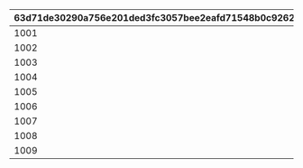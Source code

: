 |63d71de30290a756e201ded3fc3057bee2eafd71548b0c9262661b5bce381a96|7962afbb217a543c4f1f23f66043c8f1a0c2696e3101f7428b48e70041ad3cc1|cbe1ee8a82304b4b841fb7ad2778b55ecb536511d2ae66a2c1a548d8f009f30a|6506df829dbd10539a7d4f764331c1521305bc68c46bf9a6b5fcc21d2df22b4c|b2f96152f70192fc0da9d27984d40846b8a89fc24be6e6e373bf1f6f46fc5a92|7f20026e16aee214830a4a27091dcdd3dd4e751e09f1f373c3d9847124d62630|92762c5b63e28519fa23487e3b00911a3c821d1a9909cc07cd20644ca339c2b2|
| --- | --- | --- | --- | --- | --- | --- |
|1001|2023/09/11 23:59:59|2023/09/12 15:00:00|2023/09/15 11:59:59|2023/09/10 23:59:59|2023/09/07 12:00:00|2023/09/12|
|1002|2023/10/09 23:59:59|2023/10/10 15:00:00|2023/10/13 11:59:59|2023/10/08 23:59:59|2023/10/05 12:00:00|2023/10/10|
|1003|2023/11/08 23:59:59|2023/11/09 15:00:00|2023/11/12 11:59:59|2023/11/07 23:59:59|2023/11/04 12:00:00|2023/11/09|
|1004|2023/12/10 23:59:59|2023/12/11 15:00:00|2023/12/14 11:59:59|2023/12/09 23:59:59|2023/12/06 12:00:00|2023/12/11|
|1005|2024/01/09 23:59:59|2024/01/10 15:00:00|2024/01/13 11:59:59|2024/01/08 23:59:59|2024/01/05 12:00:00|2024/01/10|
|1006|2024/02/07 23:59:59|2024/02/08 15:00:00|2024/02/11 11:59:59|2024/02/06 23:59:59|2024/02/03 12:00:00|2024/02/08|
|1007|2024/03/10 23:59:59|2024/03/11 15:00:00|2024/03/14 11:59:59|2024/03/09 23:59:59|2024/03/06 12:00:00|2024/03/11|
|1008|2024/04/08 23:59:59|2024/04/09 15:00:00|2024/04/12 11:59:59|2024/04/07 23:59:59|2024/04/04 12:00:00|2024/04/09|
|1009|2024/05/07 23:59:59|2024/05/08 15:00:00|2024/05/11 11:59:59|2024/05/06 23:59:59|2024/05/03 12:00:00|2024/05/08|